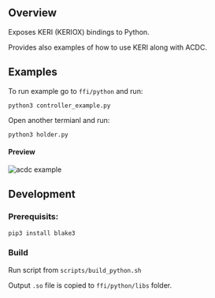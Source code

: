 ## Overview

Exposes KERI (KERIOX) bindings to Python.

Provides also examples of how to use KERI along with ACDC.

## Examples
To run example go to `ffi/python` and run:

    python3 controller_example.py

Open another termianl and run:

    python3 holder.py

#### Preview

![acdc example](../assets/acdc.gif?raw=true)

## Development

### Prerequisits:

    pip3 install blake3 

### Build

Run script from `scripts/build_python.sh`

Output `.so` file is copied to `ffi/python/libs` folder.

